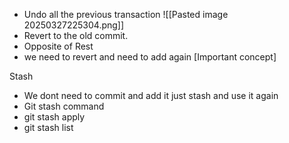 - Undo all the previous transaction
![[Pasted image 20250327225304.png]]
- Revert to the old commit.
- Opposite of Rest
- we need to revert and need to add again  [Important concept]

Stash 
- We dont need to commit and add it just stash and use it again
- Git stash command
- git stash apply 
- git stash list 